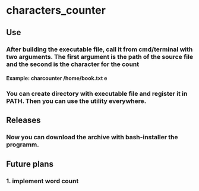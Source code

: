 # characters_counter

## Use
### After building the executable file, call it from cmd/terminal with two arguments. The first argument is the path of the source file and the second is the character for the count
#### Example: charcounter /home/book.txt e
### You can create directory with executable file and register it in PATH. Then you can use the utility everywhere.

## Releases
### Now you can download the archive with bash-installer the programm.

## Future plans
### 1. implement word count
